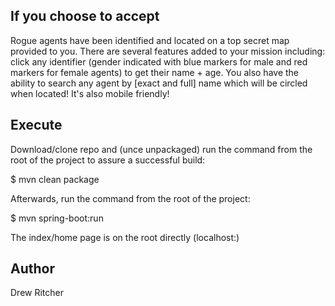If you choose to accept
-----------------------

Rogue agents have been identified and located on a top secret
map provided to you. There are several features added to your mission including: click 
any identifier (gender indicated with blue markers for male and red markers for female agents) to get 
their name + age. You also have the ability to search any agent by [exact and full] name which will 
be circled when located! It's also mobile friendly!



Execute
-----------------------

Download/clone repo and (unce unpackaged) run the command from the root of the project to assure a successful build:

$ mvn clean package


Afterwards, run the command from the root of the project:

$ mvn spring-boot:run



The index/home page is on the root directly (localhost:<port>)


Author
-----------------------
Drew Ritcher